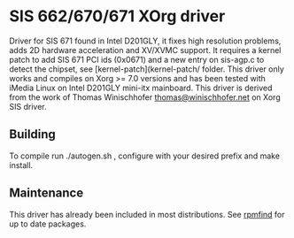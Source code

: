 # SIS 662/670/671 XOrg driver

Driver for SIS 671 found in Intel D201GLY, it fixes high resolution problems, adds 2D hardware acceleration and XV/XVMC support. 
It requires a kernel patch to add SIS 671 PCI ids (0x0671) and a new entry on sis-agp.c to detect the chipset, see [kernel-patch](kernel-patch/ folder.
This driver only works and compiles on Xorg >= 7.0 versions and has been tested with iMedia Linux on Intel D201GLY mini-itx mainboard.
This driver is derived from the work of Thomas Winischhofer  <thomas@winischhofer.net> on Xorg SIS driver.

## Building

To compile run ./autogen.sh , configure with your desired prefix and make install.

## Maintenance

This driver has already been included in most distributions. See [rpmfind](https://rpmfind.net/linux/rpm2html/search.php?query=x11-driver-video-sisimedia) for 
up to date packages.


